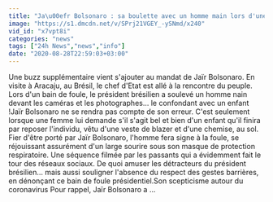 ```yaml
---
title: "Ja\u00efr Bolsonaro : sa boulette avec un homme main lors d'une apparition publique (VIDEO)"
image: "https://s1.dmcdn.net/v/SPrj21VGEY_-ySNmd/x240"
vid_id: "x7vpt8i"
categories: "news"
tags: ["24h News","news","info"]
date: "2020-08-28T22:59:03+03:00"
---
```

Une buzz supplémentaire vient s'ajouter au mandat de Jaïr Bolsonaro. En visite à Aracaju, au Brésil, le chef d'Etat est allé à la rencontre du peuple. Lors d'un bain de foule, le président brésilien a soulevé un homme nain devant les caméras et les photographes... le confondant avec un enfant !Jaïr Bolsonaro ne se rendra pas compte de son erreur. C'est seulement lorsque une femme lui demande s'il s'agit bel et bien d'un enfant qu'il finira par reposer l'individu, vêtu d'une veste de blazer et d'une chemise, au sol. Fier d'être porté par Jaïr Bolsonaro, l'homme fera signe à la foule, se réjouissant assurément d'un large sourire sous son masque de protection respiratoire. Une séquence filmée par les passants qui a évidemment fait le tour des réseaux sociaux. De quoi amuser les détracteurs du président brésilien... mais aussi souligner l'absence du respect des gestes barrières, en dénonçant ce bain de foule présidentiel.Son scepticisme autour du coronavirus Pour rappel, Jaïr Bolsonaro a  ...
